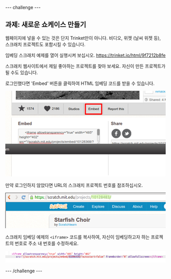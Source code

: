 \--- challenge \---

## 과제: 새로운 쇼케이스 만들기

웹페이지에 넣을 수 있는 것은 단지 Trinket만이 아니다. 비디오, 위젯 (날씨 위젯 등), 스크래치 프로젝트도 포함시킬 수 있습니다.

임베딩 스크래치 예제를 열어 실행시켜 보십시오. <https://trinket.io/html/9f7212b8fe>

스크래치 웹사이트에서 제일 좋아하는 프로젝트를 찾아 보세요. 자신이 만든 프로젝트가 될 수도 있습니다.

로그인했다면 'Embed' 버튼을 클릭하여 HTML 임베딩 코드를 받을 수 있습니다.

![스크린샷](images/scratch-embed.png)

만약 로그인하지 않았다면 URL의 스크래치 프로젝트 번호를 참조하십시오.

![스크린샷](images/scratch-project-number.png)

스크래치 임베딩 예제의 `<iframe>` 코드를 복사하여, 자신이 임베딩하고자 하는 프로젝트의 번호로 주소 내 번호를 수정하세요.

![스크린샷](images/scratch-iframe.png)

\--- /challenge \---